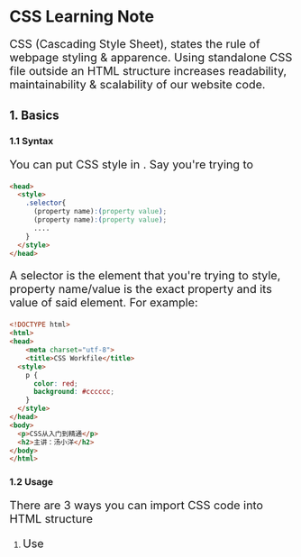 # CSS Learning Note

CSS (Cascading Style Sheet), states the rule of webpage styling & apparence. Using standalone CSS file outside an HTML structure increases readability, maintainability & scalability of our website code.

## 1. Basics

### 1.1 Syntax

You can put CSS style in <head>. Say you're trying to 

```html
<head>
  <style>
    .selector{
      (property name):(property value);
      (property name):(property value);
      ....
    }
  </style>
</head>
```

A selector is the element that you're trying to style, property name/value is the exact property and its value of said element. For example:

```html
<!DOCTYPE html>
<html>
<head>
	<meta charset="utf-8">
	<title>CSS Workfile</title>
  <style>
    p {
      color: red;
      background: #cccccc;
    }
  </style>
</head>
<body>
  <p>CSS从入门到精通</p>
  <h2>主讲：汤小洋</h2>
</body>
</html>
```



### 1.2 Usage

There are 3 ways you can import CSS code into HTML structure

1. Use <style> in the <head> section of the HTML file. Note this CSS will **only** change elements in its residing HTML file. 

2. Use <style> in a specific element, s.a. <p style="color: red;">. Note this CSS will **only** change the element it resides in.

3. Finally, creating an external .css file and import it into HTML with <link> or @import. To import main.css into main.html, add one of the following in <head>:

   ```html
   <!-- Commonly Used & Recommanded. Note you can ommit "type" -->
   <link rel="stylesheet" type="text/css" href="main.css">
   ```

   ```html
   <style>@import "main.css"</style>
   ```

   ```html
   <style>@import url(main.css)</style>
   ```

However, to make note-taking easier, I'm gonna stick to <style> CSS code in <head> like we did in previus example.



## 2. Common Selector

### 2.1 Element Selector

Use HTML element name as selector name, which will modify the style of off said type of element in any HTML file

```html
<!DOCTYPE html>
<html>
<head>
  <meta charset="utf-8">
  <title>CSS Workfile</title>
  <style>
    p {
      color: red;
      font-size: 20px;
    }
    h2 {
      color: green;
    }
  </style>
</head>
<body>
  <p>Welcome to CSS</p>
  <p>Eddy Liang</p>
  <h2>Web Front-end development</h2>
  <h3>Python Backend</h3>
</body>
</html>
```



### 2.2 Type Selector

If you want only a few of the same elements to be styled in css, you name a unique type in the css file: "navbar", "subtitle", etc. You add a dote in front of type selector in definition. Note, one element can have multiple style

```html
<!DOCTYPE html>
<html>
<head>
  <meta charset="utf-8">
  <title>CSS Workfile</title>
  <style>
    .grey-p {
      background: #cccccc;
    }
    .big-font-p {
      font-size: 30px;
    }
    .small-font-p {
      font-size: 10px
    }
    .bold-font {
      font-weight: bold;
    }
  </style>
</head>
<body>
  <p class="grey-p">Welcome to CSS</p>
  <p class="big-font-p">Eddy Liang</p>
  <p class="grey-p big-font-p bold-font">"present value is 0.07"</p>
  
  <!-- Note: styles will be prioritized based on order of loading -->
  <!-- the following p will show up as big, since big-font-p is defined in <style> first -->
  <p class="small-font-p big-font-p">This will show up as big</p>
  
</body>
</html>
```



### 2.3 ID Selector

Start with "#" in definition. Styling the set of HTML elements with a particular id. Since id's are unique, this style is customized for **only one** element.

```html
<!DOCTYPE html>
<html>
<head>
  <meta charset="utf-8">
  <title>CSS Workfile</title>
  <style>
    #EddyHeader {
      color: red;
    }
  </style>
</head>
<body>
  <h1 id="EddyHeader">Uniform Series</h1>
  <h1>How much money are we putting into our account</h1>
</body>
</html>
```



### 2.4 Compound Selector

For the same selector, if I'd like it to look different on different element, I do the following

```html
<!DOCTYPE html>
<html>
<head>
  <meta charset="utf-8">
  <title>CSS Workfile</title>
  <style>
    h1.EddyHeader {
      color: red;
    }
    h2.EddyHeader {
      color: green;
    }
  </style>
</head>
<body>
  <h1 class="EddyHeader">Uniform Series</h1>
  <h2 class="EddyHeader">How much money are we putting into our account</h1>
</body>
</html>
```



### 2.5 Collection Selector

(The following code breaks Typora, so I'm just going to put it as plain text) 

You can put some common selector properties, such as the 50px font size in the following example. 

```
<!DOCTYPE html>
<html>
<head>
  <meta charset="utf-8">
  <title>CSS Workfile</title>
  <style>
    h1,p,div {
      font-size: 50px;
    }
    div {
      background: #cccccc;
    }
    .small-bold {
      font-size: 10px;
      font-weight: bold;
    }
  </style>
</head>
<body>
  <h1>Eddy</h1>
  <p>Liang</p>
  <div>the website</div>
  <span class="small-bold">is awesome</span>
</body>
</html>
```



### 2.6 Embedded Selector

To stye a particular element embedded under another, you can do:

```
<!DOCTYPE html>
<html>
<head>
  <meta charset="utf-8">
  <title>CSS Workfile</title>
  <style>
    div p {
    	color: green;
    }
  </style>
</head>
<body>
  <p>Eddy</p>
  <div>
  	<p>Liang</p>
  </div>
  <div>
  	<h1>Tony</h1>
  	<p>Stark</p>
  </div>
  <div>
  	<h1><p>Hotdog</p></h1>
  </div>
</body>
</html>
```

In this case, "Liang", "Stark", "Hotdog" will be green. "Eddy" remains the same. 

To state the structure must strictly be the same to can have that effect, we can use 

```
div > p {
	color: green;
}
```

This way, in the above example, Hotdog will **NOT** be green. You can also specify element of a class under another element

```
div .ddd {color: green;}
div h3.ddd {color: green;}
```

Former means only elements under <div> with class "ddd" will be green; later means on top of that, the element must also be an <h3>.



### 2.7 Pseudo Selector

Often used on <a>. Selector that changes style depending on 4 different state:

- :link  --  link we've never been to
- :visited  --  links we've previously visited
- :hover  --  links we that our house is currently hovering.
- :active  --  links after mouse click-down, before click-up.

```html
<!DOCTYPE html>
<html>
<head>
  <meta charset="utf-8">
  <title>CSS Workfile</title>
  <style>
    .eddy-link:link{
      font-size:50px;
      color:black;
      text-decoration:none;
    }
    .eddy-link:visited {
      font-size:50px;
      color:black;
      text-decoration:none;
    }
    .eddy-link:hover {
      font-size:50px;
      background:blue;
      color:white;
      text-decoration:underline;
    }
    .eddy-link:active {
      font-size:50px;
      background:cyan;
      color:white;
      text-decoration:underline;
    }
  </style>
</head>
<body>
  <a class="eddy-link" href="#">Eddy's Link Right Here</a>
</body>
</html>Or simply
```

Or we can combine the syntax and say:

```html
<!DOCTYPE html>
<html>
<head>
  <meta charset="utf-8">
  <title>CSS Workfile</title>
  <style>
    .eddy-link{
      font-size:50px;
    }
    .eddy-link:link, .eddy-link:visited {
      color:black;
      text-decoration:none;
    }
    .eddy-link:hover, .eddy-link:active {
      color:white;
      text-decoration:underline;
    }
    .eddy-link:hover {
      background:blue;
    }
    .eddy-link:active {
      background:cyan;
    }
  </style>
</head>
<body>
  <a class="eddy-link" href="#">Eddy's Link Right Here</a>
</body>
</html>
```

Note this can be used on other elements as well. However, we tend to associate interactivity with links.



### 2.8 Pseudo Element Selector

There are other types of Pseudo selector as well:

```html
<!DOCTYPE html>
<html>
<head>
  <meta charset="utf-8">
  <title>CSS Workfile</title>
  <style>
    .eddy-letter:first-letter{
      color:red;
    }
    .eddy-line:first-line{
      color:red;
    }
    .eddy-before:before{
      content: "xX";
    }
    .eddy-after:after{
      content: "Xx";
    }
  </style>
</head>
<body>
  <p class="eddy-letter eddy-before eddy-after">Hello Bitch</p>
  
  <p class="eddy-line">
  	Eddy is a genius strategist<br>
    He will master all that he needs
  </p>
</body>
</html>
```



### 2.9 Selector Priority

In short: ID selector > class selector > element selector. The following text will always be yellow.

```
<!DOCTYPE html>
<html>
<head>
  <meta charset="utf-8">
  <title>CSS Workfile</title>
  <style>
    div {
      color: red;
    }
    .eddy-text {
      color: blue;
    }
    #sampleText {
      color: yellow;
    }
  </style>
</head>
<body>
  <div class="eddy-text" id="sampleText">EDDY LIANG</div>
</body>
</html>
```

This is because the system loads element styles first, class second, and ID last, where each time the color is overriden, eventually landing on yellow. 

Note that external file <link>, when placed **BEFORE** <style>, will be overriden if conflicted; but will show if placed **AFTER** <style>. **Whoever loads last will override the previous on confliction.**

However, you can use "!important" to make a property the highest priority

```
.eddy-link {
	color: blue !important;
}
```



## 3. Common Properties

There are many properties in CSS. Note that, when a property is not specified, all element will **inherit** CSS property value from its **direct parent**.

```
<!DOCTYPE html>
<html>
<head>
  <meta charset="utf-8">
  <title>CSS Workfile</title>
  <style>
    div {font-size:30px;}
    p {font-size:20px}
  </style>
</head>
<body>
	<div>
		My div
		<p>
			CSS tutorial
			<span>EDDY LIANG</span>
		</p>
	</div>
</body>
</html>
```

The result: "My div" has font size of 30, "CSS tutorial" & "EDDY LIANG" has font size of 20. 



### 3.1 Font

**Note**: you can use chrome inspect like Flutter inspect; in fact, the layout is almost identical !

- **font-size**
  - Accepted units:
    - pixel (px)
    - percent (% of parent font size), 
    - em (倍数 of parent font size, such as 1.5em, 2em)

**Note**: HTML Root Element (<html>) has default font size of **16**.  You can change it by:

```
body {
	font-size: 62.5%; /* Our usual goto value, which is calculated to 10px. */
}
```

- **font-weight**

  - Accepted value:
    - normal (default)
    - bold 粗体
    - Custom value: 400 = normal, 700 = bold ...

- **font-family**

  - 字体, may need installation first. 

  - It is recommended you list at least 3: 首选、其次、备用. And split each with comma.

  - writes like this:

    ```
    font-family: Arial;
    ```

- **font-style**

  - Accepted value:
    - normal
    - italic

- **font**

  - short cut for all the above properties.

  - Must follow the order of:

    ```
    font: italic bold 30px Arial;
    ```

    it is recommanded you use normal or something else to ommit properties.



### 3.2  Text

Used on other elements to specify styles for its text.

- **color**
  - Can either be **hex RGB (#cccccc)**, **english word (grey)**,  **RGB(red, green, blue**) where each value takes from 0 to 255, or **RGBA(red, green, blue, alpha)** where alpha takes between 0 and 1 for transparency (0 for invisible, 1 for opaque)
  - note that some hex can be abbreviated:
    - #cccccc => #ccc
    - #ff0000 => #f00
    - #00ff00 => #0f0
- **line-height**
  - take pixel value, is the distance between lines.
- **text-align**
  - horizontal alignment to its parent. Take value **left**, **right** or **center**
- **vertical-align**
  - vertical alignment to its parent. Take value **top**, **bottom** or **middle**. 
- **text-indent**
  - takes pixel value
- **text-decoration**
  - takes value **underline, overline, line-through**, **none** (for <a> if you don't want)
- **text-transform**
  - takes value **lowercase, uppercase, capitalize.**
- **letter-spacing**
  - takes pixel value, specifies space between characters.
- **word-spacing**
  - takes pixel value, specifies space between words
- **white-space**
  - take value **wrap, nowrap**. 换行/不换行
- **overflow**
  - take value **hidden**, 超行部分不显示



### 3.3 Background

Used on <div> with background

- **background-color**
  - other than color value, it also take value **transparent** to make background transparent
- **background-image**
  - take value **url(<file-path>)**
- **background-repeat**
  - take value repeat(default, both x&y), repeat-x(横着重复), repeat-y(竖着重复), no-repeat
- **background-position**
  - Use to specify background image position relative to top-left corner
  - take **top, bottom, left, right, center**, **top right, bottom left** etc.
  - take coordinate position such as **10px 10px**, where (0,0) is on top left with down/right as positive direction.

**IMPORTANT:** **CSS Sprites**. On pages with many icons/image, instead of sending request for each image, we get all in one collage image with one request to optimize performance. And we use **background-position** to pinpoint and get each icon from the big collection image.

- **background-attachment**

  - Sets whether the background image move on scroll
  - take value scroll(default), fixed. Where scroll will have image be fixed relative to element, and fix relative to browser window.

- **background**

  - Like font, we can put all above properties in this one place. Separate with space, and with no order restrictions. 

    ```
    background: red url(image/qq.jpg) repeat-x 50px 100px
    ```

    note the "50px 100px" is background-position.

### 3.4 List

```html
<!DOCTYPE html>
<html>
<head>
  <meta charset="utf-8">
  <title>CSS Workfile</title>
  <style>
    .first {list-style-type:none;}
    .second {list-style-type:disc;}
    .third {list-style-type:circle;}
    .fourth {list-style-type:square;}
  </style>
</head>
<body>
  <ul>
  	<li class="first">List Item</li>
  	<li class="second">List Item</li>
  	<li class="third">List Item</li>
  	<li class="fourth">List Item</li>
  </ul>
</body>
</html>
```

- **list-style-type**
  - takes value **none, disc, circle, square, decimal**
  - changes the sign in front of each list entry.
- **list-style-image**
  - the leading sign can be images, not just bullot points.
  - takes value url(<image-path>)
- **list-style-position**
  - takes value inside, outside (default).
  - when taken inside, it move list item in by one tab space.
- **list-style**
  - wrap everything up again. list-style: none url(image/qq.jpg) outside;
  - No order restriction

**Note**: List are most frequently used as navigation items. Specifically, we use unordered list. Usually we don't want any style with list items and just go

```
list-style: none;
```

Additionally, most navbar list are positioned horizontally using float.

### 3.5 Table

- **border-collapse**
  - set whether neighboring border will combine into one, not thicker border
  - takes value **separate(default), collapse**



## 4. Box Model ** IMPORTANT **

<img src="/Users/apple/Desktop/KnowledgeBase/CSS/images/Screen Shot 2021-09-11 at 10.28.14.png" alt="Screen Shot 2021-09-11 at 10.28.14" style="zoom:60%;" />

Box model is the basics of designing website layout. Every element is seen as a box, and a box usually have the following properties. You already know what each of them is.

- width
- height
- border
- padding
- margin

**For this section, make sure to play around and look at the page's element inspector!**

### 4.1 border

One line on every 4 direction (top, bottom, left, right), 3 properties (color, width, style) on each line. (width takes pixel value). Making it 12 different properties in styling border "**border-<direction>-<property>**". Note that style takes value **solid, dashed, dotted, double, inset, outset**. Notice how border: 1px solid red is a way of abbreviating like all previous properties (font, background etc).

Let's see this in action. 

```html
<!DOCTYPE html>
<html>
<head>
  <meta charset="utf-8">
  <title>CSS Workfile</title>
  <style>
    .box {
      width: 250px;
      height: 250px;
      background: #ccc;
    }
    .first {
      border-top-color: red;
      border-top-width: 1px;
      border-top-style: solid;
      margin-bottom:200px;
    }
    .second {
      border-left: green 3px dotted;
      margin: 0px auto;
      
      text-align: center;
      line-height: 250px;
    }
    .third {
      border-right: pink 4px inset;
    }
    .fourth {
      border-bottom: pink 4px outset;
    }
  </style>
</head>
<body>
  <p class="box first">First Box</p>
  <p class="box second">Second Box</p>
  <p class="box third">Third Box</p>
  <p class="box fourth">Fourth Box</p>
</body>
</html>
```

Note, you can abbreviate in the following way

- border-<direction>: <width> <style> <color>

- border-<width / style / color>: <top> <right> <bottom> <left>    (goes clock-wise)

  - border-width: 2px == all sides are 2px wide
  - border-width: 2px 4px == top 2px, right 4px; then system automatically make bottom 2px, left 4px.
  - border-width: 1px 2px 4px == top 1px, right 2px, bottom 4px and left 2px

  **Rule is: if omitted, bottom = top & left = right.**

- border: <width> <style> <color>

### 4.2 Padding

Takes pixel value for width like border. Note that, when right & left/top & bottom conflict, system will prioritize left/top. You can also abbreviate the same way you abbreviate in borders.

### 4.3 Margin

Takes pixel value for width. Controls the same with padding although is different thing. On horizontal margin, you can use **auto** to put box in the middle

```
margin: 0px auto;
```

Note that auto margin must be operated on box with fixed width, otherwise it take full screen width (**play with it!**).

### 4.4 Size Notes

A box's **actual width = width + left&right padding + left&right border + left&right margin**. Same idea with height. 

<img src="/Users/apple/Desktop/KnowledgeBase/CSS/images/Screen Shot 2021-09-11 at 10.37.34.png" alt="Screen Shot 2021-09-11 at 10.37.34" style="zoom:40%;" />

As you can see, for unspecified fields, there will be default value. For example, the default margin is 8px for body, 16px top & bottom for <p>. So you might wanna set element default value

```
p, body {
	margin:0;
	padding:0;
}
```



### 4.5 Margin Collapsing

The [top](https://developer.mozilla.org/en-US/docs/Web/CSS/margin-top) and [bottom](https://developer.mozilla.org/en-US/docs/Web/CSS/margin-bottom) margins of blocks are sometimes combined (collapsed) into a single margin whose size is the largest of the individual margins (or just one of them, if they are equal), a behavior known as **margin collapsing**. Note that the margins of [floating](https://developer.mozilla.org/en-US/docs/Web/CSS/float) and [absolutely positioned](https://developer.mozilla.org/en-US/docs/Web/CSS/position#types_of_positioning) elements never collapse.

Margin collapsing occurs in three basic cases:

- **Adjacent siblings**

  The margins of adjacent siblings are collapsed (except when the latter sibling needs to be [cleared](https://developer.mozilla.org/en-US/docs/Web/CSS/clear) past floats).

- **No content separating parent and descendants**

  If there is no border, padding, inline part, [block formatting context](https://developer.mozilla.org/en-US/docs/Web/Guide/CSS/Block_formatting_context) created, or *[clearance](https://developer.mozilla.org/en-US/docs/Web/CSS/clear)* to separate the [`margin-top`](https://developer.mozilla.org/en-US/docs/Web/CSS/margin-top) of a block from the [`margin-top`](https://developer.mozilla.org/en-US/docs/Web/CSS/margin-top) of one or more of its descendant blocks; or no border, padding, inline content, [`height`](https://developer.mozilla.org/en-US/docs/Web/CSS/height), or [`min-height`](https://developer.mozilla.org/en-US/docs/Web/CSS/min-height) to separate the [`margin-bottom`](https://developer.mozilla.org/en-US/docs/Web/CSS/margin-bottom) of a block from the [`margin-bottom`](https://developer.mozilla.org/en-US/docs/Web/CSS/margin-bottom) of one or more of its descendant blocks, then those margins collapse. The collapsed margin ends up outside the parent.

- **Empty blocks**

  If there is no border, padding, inline content, [`height`](https://developer.mozilla.org/en-US/docs/Web/CSS/height), or [`min-height`](https://developer.mozilla.org/en-US/docs/Web/CSS/min-height) to separate a block's [`margin-top`](https://developer.mozilla.org/en-US/docs/Web/CSS/margin-top) from its [`margin-bottom`](https://developer.mozilla.org/en-US/docs/Web/CSS/margin-bottom), then its top and bottom margins collapse.



## 5. Positioning

### 5.1 Basics

```html
<!DOCTYPE html>
<html>
<head>
  <meta charset="utf-8">
  <title>CSS Workfile</title>
  <style>
    #container{
      width:  800px;
      border: 1px solid black;
      position: relative; /* non-static  */
    }
    
    .div1, .div2, .div3, .div4 {
      width: 100px;
      height: 50px;
    }
    .div1 {
      background: red;
      /* relative to original position  */
      position: relative;
      top: 20px;
      left: 50px;
    }
    .div2 {
      background: blue;
      /* relative to first non-static parent  */
      position: absolute;
      right: 50px;
      bottom: 50px;
    }
    .div3 {
      background: green;
    }
    .div4 {
      background: cyan;
    }
  </style>
</head>
<body>
  <div id="container">
    <div class="div1">div1</div>
    <div class="div2">div2</div>
    <div class="div3">div3</div>
    <div class="div4">div4</div>
  </div>
</body>
</html>
```

**Position** property config element's physical location type.  It takes value **static (default), relative, absolute, fixed** . Next, values need to be given to location properties, which are **top, bottom, left, right**. These can take pixel value. **READ THE CODE ABOVE.**

For absolute positioning, if parent element **isn't** static, it'll be **relative to browser window**. And once it is absolutly positioned, it will be **floating** on the page without taking space.

**Fixed types** are always relative to browser window. It is less used (so I was told)

### 5.2 z-index

Once you move an element with positioning, it could overlap and cover up another element. z-index is used to specify which elements come on top on overlap (it is also called z-axis from x and y axis)

```html
<!DOCTYPE html>
<html>
<head>
  <meta charset="utf-8">
  <title>CSS Workfile</title>
  <style>
    #container{
      width:  800px;
      border: 1px solid black;
      position: relative;
    }
    .div1, .div2, .div3, .div4 {
      width: 100px;
      height: 50px;
    }
    .div1 {
      background: red;
      position: relative;
      top: 20px;
      left: 50px;
      /* try comment this out  */
      /* default value is auto(0) */
      z-index: 5;
      /* z-index: -2; */
    }
    .div2 {
      background: blue;
      position: absolute;
      left: 100px;
      bottom: 50px;
      /* z-index: -1; */

    }
    .div3 {
      background: green;
      position: fixed;
      bottom: 50px;
      left: 100px;
    }
    .div4 {
      background: cyan;
      /* NOTE: z-index only works with non-static elements, so this wouldn't */
      z-index: 8;
    }
  </style>
</head>
<body>
  <div id="container">
    <div class="div1">div1</div>
    <div class="div2">div2</div>
    <div class="div3">div3</div>
    <div class="div4">div4</div>
  </div>
</body>
</html>
```



## 6. Other CSS Selector

### 6.1 Float

Float allows element to escape scaffold and "float" left or right. Takes value **left, right, none(default)**. Note that floating elements can be in the same line

```html
<!DOCTYPE html>
<html>
<head>
  <meta charset="utf-8">
  <title>CSS Workfile</title>
  <style>
    #container{
      width:  800px;
      border: 1px solid black;
      position: relative;
    }
    .div1, .div2, .div3, .div4 {
      width: 100px;
      height: 50px;
    }
    .div1 {
      background: red;
      float: right;
    }
    .div2 {
      background: blue;
      float: right;
    }
    .div3 {
      background: green;
      float: right;
    }
    .div4 {
      background: cyan;
      float: right;
    }
  </style>
</head>
<body>
  <div id="container">
    <div class="div1">div1</div>
    <div class="div2">div2</div>
    <div class="div3">div3</div>
    <div class="div4">div4</div>
  </div>
</body>
</html>
```

Note that a float element will be on top of a page, and its parent cannot calculate its dimensions, thus the flat container in the above. What we usually do is append another <div> in the container with float clear. Clear property takes value:

- left -- no float left of this element 
- right -- no float right of this element
- both -- no float both side of this element
- none -- yes floats (default)

```html
<!DOCTYPE html>
<html>
<head>
  <meta charset="utf-8">
  <title>CSS Workfile</title>
  <style>
    #container{
      width:  800px;
      border: 1px solid black;
      position: relative;
    }
    .div1, .div2, .div3, .div4 {
      width: 100px;
      height: 50px;
    }
    .div1 {
      background: red;
      float: left;
    }
    .div2 {
      background: blue;
      float: left;
    }
    .div3 {
      background: green;
      float: left;
    }
    .div4 {
      background: cyan;
      float: left;
    }
    .clr {
      /* play with this */
      
      /*clear: none;*/
      clear: left;
      /*clear: right;*/
    }
  </style>
</head>
<body>
  <div id="container">
    <div class="div1">div1</div>
    <div class="div2">div2</div>
    <div class="div3">div3</div>
    <div class="div4">div4</div>
    <div class="clr">Clear Float Div</div>
  </div>
</body>
</html>
```

There many ways you can play with the float element. You can almost achieve the bootstrap grid effect

```html
<!DOCTYPE html>
<html>
<head>
  <meta charset="utf-8">
  <title>CSS Workfile</title>
  <style>
    #container{
      width:  800px;
      border: 1px solid black;
      position: relative;
    }
    .div1, .div2, .div3, .div4 {
      width: 100px;
      height: 50px;
      float: left;
    }
    .div1 {background: red;}
    .div2 {
      background: blue;
      clear: left;
    }
    .div3 {background: green;}
    .div4 {background: cyan;}
    .clr {clear: left;}
  </style>
</head>
<body>
  <div id="container">
    <div class="div1">div1</div>
    <div class="div2">div2</div>
    <div class="div3">div3</div>
    <div class="div4">div4</div>
    <div class="clr"></div>
  </div>
</body>
</html>
```

Note that for floating elements, you can only clear whichever side you're floating to.



### 6.2 Display

You can set visibility or inline/block with **display**. It takes value **none, inline, block**, **inline-block**

Where **none** make element invisible, **inline** changes block element to inline element, and **block** the other way around. Note that inline elements cannot have height and width, you'll need to **block** it first.

**inline-block** is an inline element with width and height.

```html
<!DOCTYPE html>
<html>
<head>
  <meta charset="utf-8">
  <title>CSS Workfile</title>
  <style>
    .div1 {
      width: 100px;
      height: 100px;
      background: cyan;
      display: inline;
    }
    .span1 {
      width: 100px;
      height: 100px;
      background: yellow;
      display: inline-block;
    }
  </style>
</head>
<body>
  <div class="div1">DIV-1</div>
  <span class="span1">SPAN-1</span>
</body>
</html>
```

You can also hide element using **visibility**, which takes value **visible, hidden**. The difference is that display: none will delete the element, omitting its space, but visibility won't.



### 6.3 Outline

Outlines are like borders but not the same thing. It's the outmost line and used to indicate cursor interaction. Such as the blue line on Bootstrap form text input when typing. It is most used in forms.

main.css

```css
  
.span1 {
	border: 2px solid red;
	outline: 4px blue dashed;
}
.username {
	border: 2px solid red;
	outline: none;
	padding-left: 3px;
	width: 200px;
}

.email {
	border: none;
	outline: none;
	width: 200px;
	border-bottom: 2px solid black;
}


.eddy-button {
	display: inline-block;
	width: 100px;
	height: 50px;
	border-radius: 4px;
	color: white;
	text-align: center;
	line-height: 50px;
	text-decoration: none;
	font-family: Arial;
}
.eddy-button:link, .eddy-button:visited {
	background-color: #E74C3C;
}

.eddy-button:hover{
	background-color: #B03A2E;
}

.eddy-button:active{
	background-color: #943126;
}
```

main.html

```html
<!DOCTYPE html>
<html>
<head>
  <meta charset="utf-8">
  <title>CSS Workfile</title>
  <link rel="stylesheet" type="text/css" href="main.css">
</head>
<body>
  <span class="span1">Welcome to CSS</span>
  <hr>
  Username: <input type="text" class="username">
  <hr>
  Email: <input type="text" class="email">
  <hr>
  <a href="#" class="eddy-button">EDDY</a>
</body>
</html>
```



### 6.4 Other Properties

You can set minimum width by using **min-width**, which will stop element from narrowing after a certain width. Of course you can also have **max-width, min-height, max-height**.

You can also have **overflow** and **cursor**. See overflow below in example. cursor specifies what happen to mouse at hover. It takes value **default, pointer (the hand), move, text, wait, help**

```html
<!DOCTYPE html>
<html>
<head>
  <meta charset="utf-8">
  <title>CSS Workfile</title>
  <style>
    .demo-p {
      border: 1px solid red;
      min-width: 500px;
      min-height: 300px;
    }

    .demo-div {
      border: 1px solid blue;
      width: 300px;
      height: 100px;

      /* overflow takes value visible, hidden or scroll  */
      /* note on windows, scroll will always appear regardless of text length */
      overflow: scroll;
    }

  </style>
</head>
<body>
  <p class="demo-p">
    Lorem Ipsum is simply dummy text of the printing and typesetting industry. Lorem Ipsum has been the industry's standard dummy text ever since the 1500s, when an unknown printer took a galley of type and scrambled it to make a type specimen book. It has survived not only five centuries, but also the leap into electronic typesetting, remaining essentially unchanged. It was popularised in the 1960s with the release of Letraset sheets containing Lorem Ipsum passages, and more recently with desktop publishing software like Aldus PageMaker including versions of Lorem Ipsum.
  </p>
  <hr>
  <div class="demo-div">
    Lorem Ipsum is simply dummy text of the printing and typesetting industry. Lorem Ipsum has been the industry's standard dummy text ever since the 1500s, when an unknown printer took a galley of type and scrambled it to make a type specimen book. It has survived not only five centuries, but also the leap into electronic typesetting, remaining essentially unchanged. It was popularised in the 1960s with the release of Letraset sheets containing Lorem Ipsum passages, and more recently with desktop publishing software like Aldus PageMaker including versions of Lorem Ipsum.
  </div>
</body>
</html>
```

